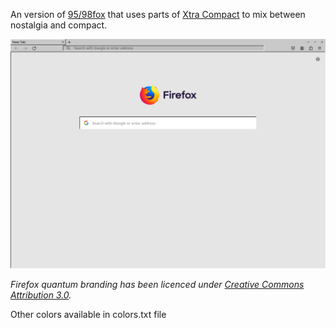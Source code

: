 An version of [95/98fox](https://github.com/osem598/Firefox-98) that uses parts of [Xtra Compact](https://github.com/CarterSnich/firefox-xtra-compact) to mix between nostalgia and compact.

![ff95](screenshot.png)

*Firefox quantum branding has been licenced under [Creative Commons Attribution 3.0](https://creativecommons.org/licenses/by/3.0).*

Other colors available in colors.txt file
